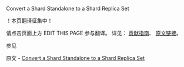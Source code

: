  Convert a Shard Standalone to a Shard Replica Set

 ！本页翻译征集中！

请点击页面上方 EDIT THIS PAGE 参与翻译。
详见：
[贡献指南]( https://github.com/JinMuInfo/MongoDB-Manual-zh/blob/master/CONTRIBUTING.md )、
[原文链接](  https://docs.mongodb.com/manual/tutorial/convert-shard-standalone-to-shard-replica-set/  )。

 参见

原文 - [Convert a Shard Standalone to a Shard Replica Set]( https://docs.mongodb.com/manual/tutorial/convert-shard-standalone-to-shard-replica-set/ )

